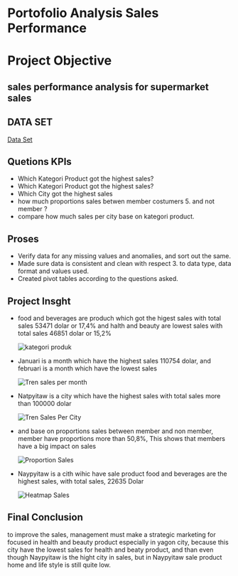 # Portofolio Analysis Sales Performance

# Project Objective
## sales performance analysis for supermarket sales
## DATA SET
<a href="https://github.com/hasanuddin95/protofolio/blob/main/supermarket_sales.csv">Data Set<a/>
## Quetions KPIs

- Which Kategori Product got the highest sales?
- Which Kategori Product got the highest sales?
- Which City got the highest sales
- how much proportions sales betwen member costumers 5. and not member ?
- compare how much sales per city base on kategori product.

## Proses
- Verify data for any missing values and anomalies, and sort out the same.
- Made sure data is consistent and clean with respect 3. to data type, data format and values used.
- Created pivot tables according to the questions asked.

## Project Insght
- food and beverages are produch which got the higest sales with total sales 53471 dolar or 17,4% and halth and beauty are lowest sales with total sales 46851 dolar or 15,2%
  
  ![kategori produk](https://github.com/user-attachments/assets/820de45c-71cb-4d01-be80-6eaa424c765d)

- Januari is a month which have the highest sales 110754 dolar, and februari is a month which have the lowest sales
  
  ![Tren sales per month](https://github.com/user-attachments/assets/93c73906-1a42-4a7a-9784-df2914001c73)
  
- Natpyitaw is a city which have the highest sales with total sales more than 100000 dolar
  
  ![Tren Sales Per City](https://github.com/user-attachments/assets/6fcc7fa4-4284-46ca-9c77-a07480ab0b2a)

- and base on proportions sales between member and non member, member have proportions more than 50,8%, This shows that members have a big impact on sales
  
  ![Proportion Sales](https://github.com/user-attachments/assets/b52fbb01-5b2d-4f23-801d-3089200295b3)

- Naypyitaw is a cith wihic have sale product food and beverages are the highest sales, with total sales, 22635 Dolar
  
  ![Heatmap Sales](https://github.com/user-attachments/assets/ff588e06-6109-48b6-a88a-3369394c948d)


## Final Conclusion
to improve the sales, management must make a strategic marketing for focused in health and beauty product especially in yagon city, because this city have the lowest sales for health and beaty product, and than even though Naypyitaw is the hight city in sales, but in Naypyitaw sale product home and life style is still quite low.
